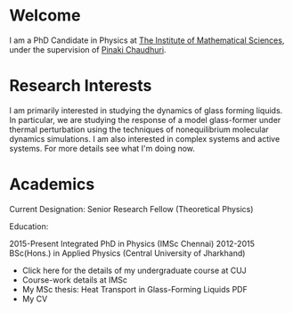 <!---
<img src="photo_profile.jpg" width = "300">
-->

# Welcome

I am a PhD Candidate in Physics at <a href="https://www.imsc.res.in">The Institute of Mathematical Sciences</a>, under the supervision of <a href="https://www.imsc.res.in/pinaki_chaudhuri">Pinaki Chaudhuri</a>.

# Research Interests
I am primarily interested in studying the dynamics of glass forming liquids. In particular, we are studying the response of a model glass-former under thermal perturbation using the techniques of nonequilibrium molecular dynamics simulations. I am also interested in complex systems and active systems. For more details see what I'm doing now.


# Academics
Current Designation: Senior Research Fellow (Theoretical Physics)

Education:

2015-Present	 Integrated PhD in Physics (IMSc Chennai)
2012-2015	     BSc(Hons.) in Applied Physics (Central University of Jharkhand)

* Click here for the details of my undergraduate course at CUJ
* Course-work details at IMSc
* My MSc thesis: Heat Transport in Glass-Forming Liquids PDF
* My CV
